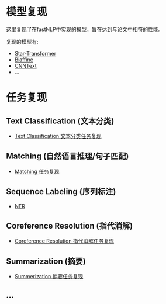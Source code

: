 # 模型复现
这里复现了在fastNLP中实现的模型，旨在达到与论文中相符的性能。

复现的模型有:
- [Star-Transformer](Star_transformer)
- [Biaffine](https://github.com/fastnlp/fastNLP/blob/master/fastNLP/models/biaffine_parser.py)
- [CNNText](https://github.com/fastnlp/fastNLP/blob/master/fastNLP/models/cnn_text_classification.py)
- ...

# 任务复现
## Text Classification (文本分类)
- [Text Classification 文本分类任务复现](text_classification)


## Matching (自然语言推理/句子匹配)
- [Matching 任务复现](matching)


## Sequence Labeling (序列标注)
- [NER](sequence_labelling/ner)


## Coreference Resolution (指代消解)
- [Coreference Resolution 指代消解任务复现](coreference_resolution)


## Summarization (摘要)
- [Summerization 摘要任务复现](Summarization)


## ...
